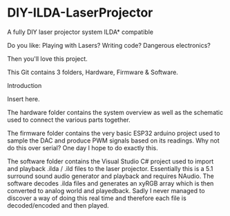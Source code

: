 # DIY-ILDA-LaserProjector
A fully DIY laser projector system ILDA* compatible

Do you like:
Playing with Lasers?
Writing code?
Dangerous electronics?

Then you'll love this project.


This Git contains 3 folders, Hardware, Firmware & Software.

Introduction

Insert here.


The hardware folder contains the system overview as well as the schematic used to connect the various parts together.

The firmware folder contains the very basic ESP32 arduino project used to sample the DAC and produce PWM signals based on its readings. Why not do this over serial? One day I hope to do exactly this.


The software folder contains the Visual Studio C# project used to import and playback .ilda / .ild files to the laser projector. Essentially this is a 5.1 surround sound audio generator and playback and requires NAudio. The software decodes .ilda files and generates an xyRGB array which is then converted to analog world and playedback. Sadly I never managed to discover a way of doing this real time and therefore each file is decoded/encoded and then played.

